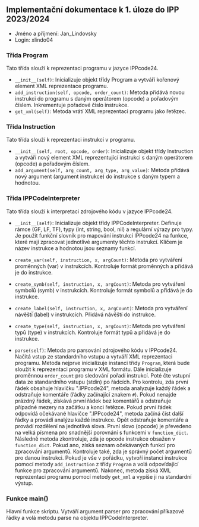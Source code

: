 ## Implementační dokumentace k 1. úloze do IPP 2023/2024

- Jméno a příjmení: Jan_Lindovsky
- Login: xlindo04

### Třída Program

Tato třída slouží k reprezentaci programu v jazyce IPPcode24.

- `__init__(self)`: Inicializuje objekt třídy Program a vytváří kořenový element XML reprezentace programu.
- `add_instruction(self, opcode, order_count)`: Metoda přidává novou instrukci do programu s daným operátorem (opcode) a pořadovým číslem. Inkrementuje pořadové číslo instrukce.
- `get_xml(self)`: Metoda vrátí XML reprezentaci programu jako řetězec.

### Třída Instruction

Tato třída slouží k reprezentaci instrukcí v programu.

- `__init__(self, root, opcode, order)`: Inicializuje objekt třídy Instruction a vytváří nový element XML reprezentující instrukci s daným operátorem (opcode) a pořadovým číslem.
- `add_argument(self, arg_count, arg_type, arg_value)`: Metoda přidává nový argument (argument instrukce) do instrukce s daným typem a hodnotou.

### Třída IPPCodeInterpreter

Tato třída slouží k interpretaci zdrojového kódu v jazyce IPPcode24.

- `__init__(self)`: Inicializuje objekt třídy IPPCodeInterpreter. Definuje rámce (GF, LF, TF), typy (int, string, bool, nil) a regulární výrazy pro typy. Je použit funkční slovník pro mapování instrukcí IPPcode24 na funkce, které mají zpracovat jednotlivé argumenty těchto instrukcí. Klíčem je název instrukce a hodnotou jsou seznamy funkcí.

- `create_var(self, instruction, x, argCount)`: Metoda pro vytváření proměnných (var) v instrukcích. Kontroluje formát proměnných a přidává je do instrukce.
- `create_symb(self, instruction, x, argCount)`: Metoda pro vytváření symbolů (symb) v instrukcích. Kontroluje formát symbolů a přidává je do instrukce.
- `create_label(self, instruction, x, argCount)`: Metoda pro vytváření návěští (label) v instrukcích. Přidává návěští do instrukce.
- `create_type(self, instruction, x, argCount)`: Metoda pro vytváření typů (type) v instrukcích. Kontroluje formát typů a přidává je do instrukce.
- `parse(self)`: Metoda pro parsování zdrojového kódu v IPPcode24. Načítá vstup ze standardního vstupu a vytváří XML reprezentaci programu.
  Metoda nejprve inicializuje instanci třídy `Program`, která bude sloužit k reprezentaci programu v XML formátu. Dále inicializuje proměnnou `order_count` pro sledování pořadí instrukcí. Poté čte vstupní data ze standardního vstupu (stdin) po řádcích.
  Pro kontrolu, zda první řádek obsahuje hlavičku ".IPPcode24", metoda analyzuje každý řádek a odstraňuje komentáře (řádky začínající znakem `#`). Pokud nenajde prázdný řádek, získává první řádek bez komentářů a odstraňuje případné mezery na začátku a konci řetězce.
  Pokud první řádek odpovídá očekávané hlavičce ".IPPcode24", metoda začíná číst další řádky a provádí analýzu každé instrukce. Opět odstraňuje komentáře a provádí rozdělení na jednotlivá slova. První slovo (opcode) je převedeno na velká písmena pro snadnější porovnání s funkcemi v `function_dict`.
  Následně metoda zkontroluje, zda je opcode instrukce obsažen v `function_dict`. Pokud ano, získá seznam očekávaných funkcí pro zpracování argumentů. Kontroluje také, zda je správný počet argumentů pro danou instrukci. Pokud je vše v pořádku, vytvoří instanci instrukce pomocí metody `add_instruction` z třídy `Program` a volá odpovídající funkce pro zpracování argumentů.
  Nakonec, metoda získá XML reprezentaci programu pomocí metody `get_xml` a vypíše ji na standardní výstup.

### Funkce main()

Hlavní funkce skriptu. Vytváří argument parser pro zpracování příkazové řádky a volá metodu parse na objektu IPPCodeInterpreter.
